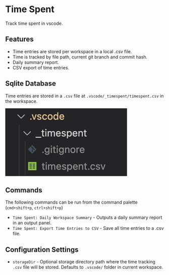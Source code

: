 # Time Spent

Track time spent in vscode.

## Features

- Time entries are stored per workspace in a local .csv file.
- Time is tracked by file path, current git branch and commit hash.
- Daily summary report.
- CSV export of time entries.

## Sqlite Database

Time entries are stored in a `.csv` file at `.vscode/_timespent/timespent.csv` in the workspace.

![sqlite database](./docs/csv.png)

## Commands

The following commands can be run from the command palette (`cmd+shift+p`, `ctrl+shift+p`)

- `Time Spent: Daily Workspace Summary` - Outputs a daily summary report in an output panel.
- `Time Spent: Export Time Entries to CSV` - Save all time entries to a .csv file.

## Configuration Settings

- `storageDir` - Optional storage directory path where the time tracking `.csv` file will be stored. Defaults to `.vscode/` folder in current workspace.
